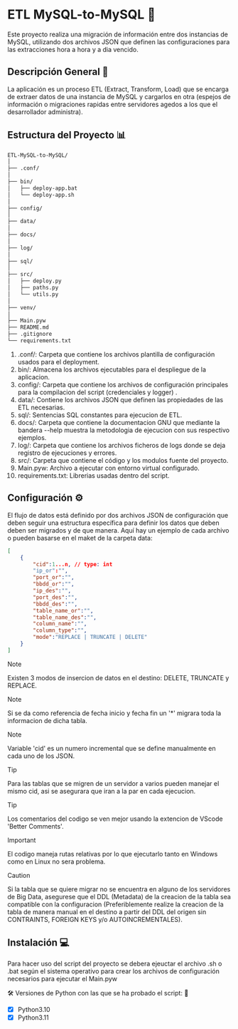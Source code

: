 # ETL MySQL-to-MySQL :rocket:

Este proyecto realiza una migración de información entre dos instancias de MySQL, utilizando dos archivos JSON que definen las configuraciones para las extracciones hora a hora y a dia vencido.

## Descripción General :memo:

La aplicación es un proceso ETL (Extract, Transform, Load) que se encarga de extraer datos de una instancia de MySQL y cargarlos en otra (espejos de información o migraciones rapidas entre servidores agedos a los que el desarrollador administra).

## Estructura del Proyecto :bar_chart:

```bash
ETL-MySQL-to-MySQL/
│
├── .conf/
│
├── bin/
│   ├── deploy-app.bat
│   └── deploy-app.sh
│
├── config/
│
├── data/
│
├── docs/
│
├── log/
│
├── sql/
│
├── src/
│   ├── deploy.py
│   ├── paths.py
│   └── utils.py
│
├── venv/
│
├── Main.pyw
├── README.md
├── .gitignore
└── requirements.txt
```

1. .conf/: Carpeta que contiene los archivos plantilla de configuración usados para el deployment.
2. bin/: Almacena los archivos ejecutables para el despliegue de la aplicacion.
3. config/: Carpeta que contiene los archivos de configuración principales para la compilacion del script (credenciales y logger) .
4. data/: Contiene los archivos JSON que definen las propiedades de las ETL necesarias.
5. sql/: Sentencias SQL constantes para ejecucion de ETL.
6. docs/: Carpeta que contiene la documentacion GNU que mediante la bandera --help muestra la metodologia de ejecucion con sus respectivo ejemplos.
7. log/: Carpeta que contiene los archivos ficheros de logs donde se deja registro de ejecuciones y errores.
8. src/: Carpeta que contiene el código y los modulos fuente del proyecto.
9. Main.pyw: Archivo a ejecutar con entorno virtual configurado.
10. requirements.txt: Librerias usadas dentro del script.

## Configuración :gear:

El flujo de datos está definido por dos archivos JSON de configuración que deben seguir una estructura específica para definir los datos que deben deben ser migrados y de que manera. Aquí hay un ejemplo de cada archivo o pueden basarse en el maket de la carpeta data:

```json
[
    {
        "cid":1...n, // type: int
        "ip_or":"",
        "port_or":"",
        "bbdd_or":"",
        "ip_des":"",
        "port_des":"",
        "bbdd_des":"",
        "table_name_or":"",
        "table_name_des":"",
        "column_name":"",
        "column_type":"",
        "mode":"REPLACE | TRUNCATE | DELETE"
    }
]
```

> [!NOTE]
> Existen 3 modos de insercion de datos en el destino: DELETE, TRUNCATE y REPLACE.

> [!NOTE]
> Si se da como referencia de fecha inicio y fecha fin un '*' migrara toda la informacion de dicha tabla.

> [!NOTE]
> Variable 'cid' es un numero incremental que se define manualmente en cada uno de los JSON.

> [!TIP]
> Para las tablas que se migren de un servidor a varios pueden manejar el mismo cid, asi se asegurara que iran a la par en cada ejecucion.

> [!TIP]
> Los comentarios del codigo se ven mejor usando la extencion de VScode 'Better Comments'.

> [!IMPORTANT]
> El codigo maneja rutas relativas por lo que ejecutarlo tanto en Windows como en Linux no sera problema.

> [!CAUTION]
> Si la tabla que se quiere migrar no se encuentra en alguno de los servidores de Big Data, asegurese que el DDL (Metadata) de la creacion de la tabla sea compatible con la configuracion (Preferiblemente realize la creacion de la tabla de manera manual en el destino a partir del DDL del origen sin CONTRAINTS, FOREIGN KEYS y/o AUTOINCREMENTALES).

## Instalación :computer:

Para hacer uso del script del proyecto se debera ejeuctar el archivo .sh o .bat según el sistema operativo para crear los archivos de configuración necesarios para ejecutar el Main.pyw

:hammer_and_wrench: Versiones de Python con las que se ha probado el script: :snake:

- [x] Python3.10
- [x] Python3.11
